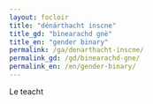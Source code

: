 ```yaml
---
layout: focloir
title: "dénárthacht inscne"
title_gd: "bìnearachd gnè"
title_en: "gender binary"
permalink: /ga/denarthacht-inscne/
permalink_gd: /gd/binearachd-gne/
permalink_en: /en/gender-binary/
---
```


Le teacht